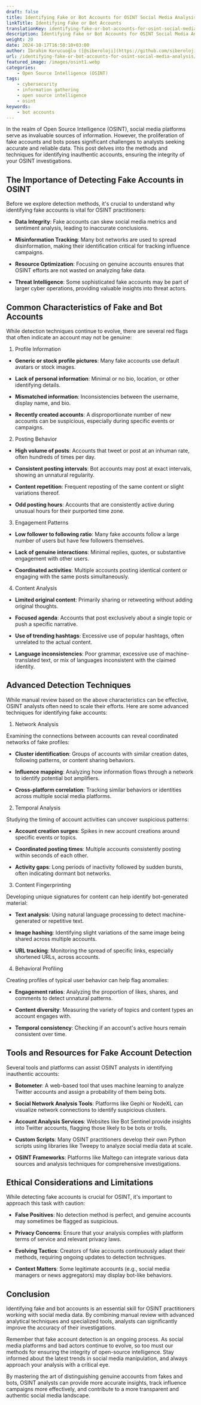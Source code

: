 ```yaml
---
draft: false
title: Identifying Fake or Bot Accounts for OSINT Social Media Analysis
linkTitle: Identifying Fake or Bot Accounts
translationKey: identifying-fake-or-bot-accounts-for-osint-social-media-analysis
description: Identifying Fake or Bot Accounts for OSINT Social Media Analysis
weight: 20
date: 2024-10-17T16:50:10+03:00
author: İbrahim Korucuoğlu ([@siberoloji](https://github.com/siberoloji))
url: /identifying-fake-or-bot-accounts-for-osint-social-media-analysis/
featured_image: /images/osint1.webp
categories:
    - Open Source Intelligence (OSINT)
tags:
    - cybersecurity
    - information gathering
    - open source intelligence
    - osint
keywords:
    - bot accounts
---
```



In the realm of Open Source Intelligence (OSINT), social media platforms serve as invaluable sources of information. However, the proliferation of fake accounts and bots poses significant challenges to analysts seeking accurate and reliable data. This post delves into the methods and techniques for identifying inauthentic accounts, ensuring the integrity of your OSINT investigations.

## The Importance of Detecting Fake Accounts in OSINT

Before we explore detection methods, it's crucial to understand why identifying fake accounts is vital for OSINT practitioners:

* **Data Integrity**: Fake accounts can skew social media metrics and sentiment analysis, leading to inaccurate conclusions.

* **Misinformation Tracking**: Many bot networks are used to spread disinformation, making their identification critical for tracking influence campaigns.

* **Resource Optimization**: Focusing on genuine accounts ensures that OSINT efforts are not wasted on analyzing fake data.

* **Threat Intelligence**: Some sophisticated fake accounts may be part of larger cyber operations, providing valuable insights into threat actors.

## Common Characteristics of Fake and Bot Accounts

While detection techniques continue to evolve, there are several red flags that often indicate an account may not be genuine:

1. Profile Information

* **Generic or stock profile pictures**: Many fake accounts use default avatars or stock images.

* **Lack of personal information**: Minimal or no bio, location, or other identifying details.

* **Mismatched information**: Inconsistencies between the username, display name, and bio.

* **Recently created accounts**: A disproportionate number of new accounts can be suspicious, especially during specific events or campaigns.

2. Posting Behavior

* **High volume of posts**: Accounts that tweet or post at an inhuman rate, often hundreds of times per day.

* **Consistent posting intervals**: Bot accounts may post at exact intervals, showing an unnatural regularity.

* **Content repetition**: Frequent reposting of the same content or slight variations thereof.

* **Odd posting hours**: Accounts that are consistently active during unusual hours for their purported time zone.

3. Engagement Patterns

* **Low follower to following ratio**: Many fake accounts follow a large number of users but have few followers themselves.

* **Lack of genuine interactions**: Minimal replies, quotes, or substantive engagement with other users.

* **Coordinated activities**: Multiple accounts posting identical content or engaging with the same posts simultaneously.

4. Content Analysis

* **Limited original content**: Primarily sharing or retweeting without adding original thoughts.

* **Focused agenda**: Accounts that post exclusively about a single topic or push a specific narrative.

* **Use of trending hashtags**: Excessive use of popular hashtags, often unrelated to the actual content.

* **Language inconsistencies**: Poor grammar, excessive use of machine-translated text, or mix of languages inconsistent with the claimed identity.

## Advanced Detection Techniques

While manual review based on the above characteristics can be effective, OSINT analysts often need to scale their efforts. Here are some advanced techniques for identifying fake accounts:

1. Network Analysis

Examining the connections between accounts can reveal coordinated networks of fake profiles:

* **Cluster identification**: Groups of accounts with similar creation dates, following patterns, or content sharing behaviors.

* **Influence mapping**: Analyzing how information flows through a network to identify potential bot amplifiers.

* **Cross-platform correlation**: Tracking similar behaviors or identities across multiple social media platforms.

2. Temporal Analysis

Studying the timing of account activities can uncover suspicious patterns:

* **Account creation surges**: Spikes in new account creations around specific events or topics.

* **Coordinated posting times**: Multiple accounts consistently posting within seconds of each other.

* **Activity gaps**: Long periods of inactivity followed by sudden bursts, often indicating dormant bot networks.

3. Content Fingerprinting

Developing unique signatures for content can help identify bot-generated material:

* **Text analysis**: Using natural language processing to detect machine-generated or repetitive text.

* **Image hashing**: Identifying slight variations of the same image being shared across multiple accounts.

* **URL tracking**: Monitoring the spread of specific links, especially shortened URLs, across accounts.

4. Behavioral Profiling

Creating profiles of typical user behavior can help flag anomalies:

* **Engagement ratios**: Analyzing the proportion of likes, shares, and comments to detect unnatural patterns.

* **Content diversity**: Measuring the variety of topics and content types an account engages with.

* **Temporal consistency**: Checking if an account's active hours remain consistent over time.

## Tools and Resources for Fake Account Detection

Several tools and platforms can assist OSINT analysts in identifying inauthentic accounts:

* **Botometer**: A web-based tool that uses machine learning to analyze Twitter accounts and assign a probability of them being bots.

* **Social Network Analysis Tools**: Platforms like Gephi or NodeXL can visualize network connections to identify suspicious clusters.

* **Account Analysis Services**: Websites like Bot Sentinel provide insights into Twitter accounts, flagging those likely to be bots or trolls.

* **Custom Scripts**: Many OSINT practitioners develop their own Python scripts using libraries like Tweepy to analyze social media data at scale.

* **OSINT Frameworks**: Platforms like Maltego can integrate various data sources and analysis techniques for comprehensive investigations.

## Ethical Considerations and Limitations

While detecting fake accounts is crucial for OSINT, it's important to approach this task with caution:

* **False Positives**: No detection method is perfect, and genuine accounts may sometimes be flagged as suspicious.

* **Privacy Concerns**: Ensure that your analysis complies with platform terms of service and relevant privacy laws.

* **Evolving Tactics**: Creators of fake accounts continuously adapt their methods, requiring ongoing updates to detection techniques.

* **Context Matters**: Some legitimate accounts (e.g., social media managers or news aggregators) may display bot-like behaviors.

## Conclusion

Identifying fake and bot accounts is an essential skill for OSINT practitioners working with social media data. By combining manual review with advanced analytical techniques and specialized tools, analysts can significantly improve the accuracy of their investigations.

Remember that fake account detection is an ongoing process. As social media platforms and bad actors continue to evolve, so too must our methods for ensuring the integrity of open-source intelligence. Stay informed about the latest trends in social media manipulation, and always approach your analysis with a critical eye.

By mastering the art of distinguishing genuine accounts from fakes and bots, OSINT analysts can provide more accurate insights, track influence campaigns more effectively, and contribute to a more transparent and authentic social media landscape.
